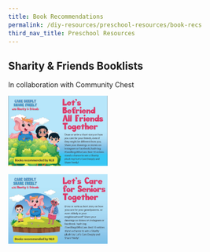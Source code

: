 ```yaml
---
title: Book Recommendations
permalink: /diy-resources/preschool-resources/book-recs
third_nav_title: Preschool Resources
---
```

## **Sharity & Friends Booklists**
In collaboration with Community Chest

<a href="/images/diyresources/preschool/Sharity-NLB-list-kids.pdf"><img src="/images/diyresources/preschool/Sharity-Kids-Booklist.jpg" style="width:40%"></a>

<a href="/images/diyresources/preschool/Sharity-NLB-list_seniors.pdf"><img src="/images/diyresources/preschool/Sharity-Seniors-Booklist.jpg" style="width:40%"></a>